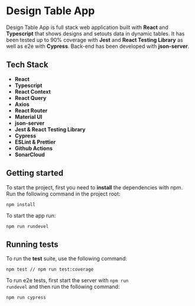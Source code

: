 # **Design Table App**

Design Table App is full stack web application built with **React** and **Typescript** that shows designs and setouts data in dynamic tables. It has been tested up to 90% coverage with **Jest** and **React Testing Library** as well as e2e with **Cypress**. Back-end has been developed with **json-server**.

## **Tech Stack**

- **React**
- **Typescript**
- **React Context**
- **React Query**
- **Axios**
- **React Router**
- **Material UI**
- **json-server**
- **Jest & React Testing Library**
- **Cypress**
- **ESLint & Prettier**
- **Github Actions**
- **SonarCloud**

## **Getting started**

To start the project, first you need to **install** the dependencies with npm. Run the following command in the project root:

```
npm install
```

To start the app run:

```
npm run rundevel
```

## **Running tests**

To run the **test** suite, use the following command:

```
npm test // npm run test:coverage
```

To run e2e tests, first start the server with <code>npm run rundevel</code> and then run the following command:

```
npm run cypress
```
